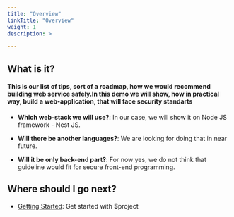 ```yaml
---
title: "Overview"
linkTitle: "Overview"
weight: 1
description: >
 
---
```


<!-- {{% pageinfo %}}
This is a placeholder page that shows you how to use this template site.
{{% /pageinfo %}} -->


<!-- The Overview is where your users find out about your project. Depending on the size of your docset, you can have a separate overview page (like this one) or put your overview contents in the Documentation landing page (like in the Docsy User Guide). 

Try answering these questions for your user in this page: -->

## What is it?

 #### This is  our list of tips, sort of a roadmap, how we would recommend building web service safely.In this demo we will show, how in practical way, build a web-application, that will face security standarts
 
<!-- ## Which web-stack we will use -->



* **Which web-stack we will use?**: In our case, we will show it on Node JS framework - Nest JS.

* **Will there be another languages?**: We are looking for doing that in near future.

* **Will it be only back-end part?**: For now yes, we do not think that guideline would fit for secure front-end programming.

## Where should I go next?



* [Getting Started](/docs/getting-started/): Get started with $project
<!-- * [Examples](/docs/examples/): Check out some example code! -->

